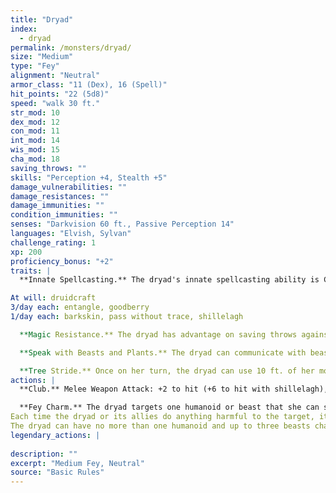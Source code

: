 ```yaml
---
title: "Dryad"
index:
  - dryad
permalink: /monsters/dryad/
size: "Medium"
type: "Fey"
alignment: "Neutral"
armor_class: "11 (Dex), 16 (Spell)"
hit_points: "22 (5d8)"
speed: "walk 30 ft."
str_mod: 10
dex_mod: 12
con_mod: 11
int_mod: 14
wis_mod: 15
cha_mod: 18
saving_throws: ""
skills: "Perception +4, Stealth +5"
damage_vulnerabilities: ""
damage_resistances: ""
damage_immunities: ""
condition_immunities: ""
senses: "Darkvision 60 ft., Passive Perception 14"
languages: "Elvish, Sylvan"
challenge_rating: 1
xp: 200
proficiency_bonus: "+2"
traits: |
  **Innate Spellcasting.** The dryad's innate spellcasting ability is Charisma (spell save DC 14). The dryad can innately cast the following spells, requiring no material components:

At will: druidcraft
3/day each: entangle, goodberry
1/day each: barkskin, pass without trace, shillelagh

  **Magic Resistance.** The dryad has advantage on saving throws against spells and other magical effects.

  **Speak with Beasts and Plants.** The dryad can communicate with beasts and plants as if they shared a language.

  **Tree Stride.** Once on her turn, the dryad can use 10 ft. of her movement to step magically into one living tree within her reach and emerge from a second living tree within 60 ft. of the first tree, appearing in an unoccupied space within 5 ft. of the second tree. Both trees must be large or bigger.
actions: |
  **Club.** Melee Weapon Attack: +2 to hit (+6 to hit with shillelagh), reach 5 ft., one target. Hit: 2 (1 d4) bludgeoning damage, or 8 (1d8 + 4) bludgeoning damage with shillelagh.

  **Fey Charm.** The dryad targets one humanoid or beast that she can see within 30 feet of her. If the target can see the dryad, it must succeed on a DC 14 Wisdom saving throw or be magically charmed. The charmed creature regards the dryad as a trusted friend to be heeded and protected. Although the target isn't under the dryad's control, it takes the dryad's requests or actions in the most favorable way it can.
Each time the dryad or its allies do anything harmful to the target, it can repeat the saving throw, ending the effect on itself on a success. Otherwise, the effect lasts 24 hours or until the dryad dies, is on a different plane of existence from the target, or ends the effect as a bonus action. If a target's saving throw is successful, the target is immune to the dryad's Fey Charm for the next 24 hours.
The dryad can have no more than one humanoid and up to three beasts charmed at a time.  
legendary_actions: |
  
description: ""
excerpt: "Medium Fey, Neutral"
source: "Basic Rules"
---
```

